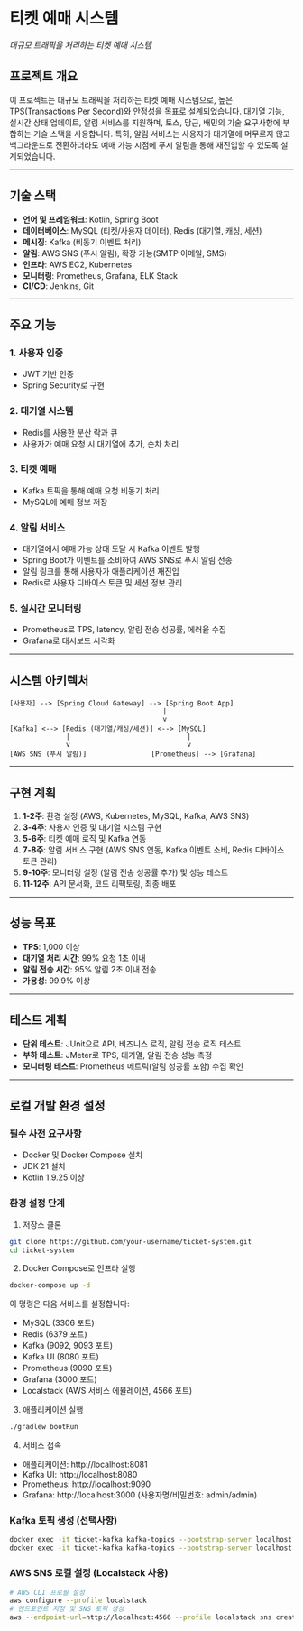 # 티켓 예매 시스템

_대규모 트래픽을 처리하는 티켓 예매 시스템_

## 프로젝트 개요

이 프로젝트는 대규모 트래픽을 처리하는 티켓 예매 시스템으로, 높은 TPS(Transactions Per Second)와 안정성을 목표로 설계되었습니다. 대기열 기능, 실시간 상태 업데이트, 알림 서비스를 지원하며, 토스, 당근, 배민의 기술 요구사항에 부합하는 기술 스택을 사용합니다. 특히, 알림 서비스는 사용자가 대기열에 머무르지 않고 백그라운드로 전환하더라도 예매 가능 시점에 푸시 알림을 통해 재진입할 수 있도록 설계되었습니다.

---

## 기술 스택

- **언어 및 프레임워크**: Kotlin, Spring Boot
- **데이터베이스**: MySQL (티켓/사용자 데이터), Redis (대기열, 캐싱, 세션)
- **메시징**: Kafka (비동기 이벤트 처리)
- **알림**: AWS SNS (푸시 알림), 확장 가능(SMTP 이메일, SMS)
- **인프라**: AWS EC2, Kubernetes
- **모니터링**: Prometheus, Grafana, ELK Stack
- **CI/CD**: Jenkins, Git

---

## 주요 기능

### 1. 사용자 인증

- JWT 기반 인증
- Spring Security로 구현

### 2. 대기열 시스템

- Redis를 사용한 분산 락과 큐
- 사용자가 예매 요청 시 대기열에 추가, 순차 처리

### 3. 티켓 예매

- Kafka 토픽을 통해 예매 요청 비동기 처리
- MySQL에 예매 정보 저장

### 4. 알림 서비스

- 대기열에서 예매 가능 상태 도달 시 Kafka 이벤트 발행
- Spring Boot가 이벤트를 소비하여 AWS SNS로 푸시 알림 전송
- 알림 링크를 통해 사용자가 애플리케이션 재진입
- Redis로 사용자 디바이스 토큰 및 세션 정보 관리

### 5. 실시간 모니터링

- Prometheus로 TPS, latency, 알림 전송 성공률, 에러율 수집
- Grafana로 대시보드 시각화

---

## 시스템 아키텍처

```
[사용자] --> [Spring Cloud Gateway] --> [Spring Boot App]
                                      |
                                      v
[Kafka] <--> [Redis (대기열/캐싱/세션)] <--> [MySQL]
              |                             |
              v                             v
[AWS SNS (푸시 알림)]                [Prometheus] --> [Grafana]
```

---

## 구현 계획

1. **1-2주**: 환경 설정 (AWS, Kubernetes, MySQL, Kafka, AWS SNS)
2. **3-4주**: 사용자 인증 및 대기열 시스템 구현
3. **5-6주**: 티켓 예매 로직 및 Kafka 연동
4. **7-8주**: 알림 서비스 구현 (AWS SNS 연동, Kafka 이벤트 소비, Redis 디바이스 토큰 관리)
5. **9-10주**: 모니터링 설정 (알림 전송 성공률 추가) 및 성능 테스트
6. **11-12주**: API 문서화, 코드 리팩토링, 최종 배포

---

## 성능 목표

- **TPS**: 1,000 이상
- **대기열 처리 시간**: 99% 요청 1초 이내
- **알림 전송 시간**: 95% 알림 2초 이내 전송
- **가용성**: 99.9% 이상

---

## 테스트 계획

- **단위 테스트**: JUnit으로 API, 비즈니스 로직, 알림 전송 로직 테스트
- **부하 테스트**: JMeter로 TPS, 대기열, 알림 전송 성능 측정
- **모니터링 테스트**: Prometheus 메트릭(알림 성공률 포함) 수집 확인

---

## 로컬 개발 환경 설정

### 필수 사전 요구사항

- Docker 및 Docker Compose 설치
- JDK 21 설치
- Kotlin 1.9.25 이상

### 환경 설정 단계

1. 저장소 클론

```bash
git clone https://github.com/your-username/ticket-system.git
cd ticket-system
```

2. Docker Compose로 인프라 실행

```bash
docker-compose up -d
```

이 명령은 다음 서비스를 설정합니다:

- MySQL (3306 포트)
- Redis (6379 포트)
- Kafka (9092, 9093 포트)
- Kafka UI (8080 포트)
- Prometheus (9090 포트)
- Grafana (3000 포트)
- Localstack (AWS 서비스 에뮬레이션, 4566 포트)

3. 애플리케이션 실행

```bash
./gradlew bootRun
```

4. 서비스 접속

- 애플리케이션: http://localhost:8081
- Kafka UI: http://localhost:8080
- Prometheus: http://localhost:9090
- Grafana: http://localhost:3000 (사용자명/비밀번호: admin/admin)

### Kafka 토픽 생성 (선택사항)

```bash
docker exec -it ticket-kafka kafka-topics --bootstrap-server localhost:9092 --create --topic ticket-events --partitions 3 --replication-factor 1
docker exec -it ticket-kafka kafka-topics --bootstrap-server localhost:9092 --create --topic notification-events --partitions 3 --replication-factor 1
```

### AWS SNS 로컬 설정 (Localstack 사용)

```bash
# AWS CLI 프로필 설정
aws configure --profile localstack
# 엔드포인트 지정 및 SNS 토픽 생성
aws --endpoint-url=http://localhost:4566 --profile localstack sns create-topic --name ticket-notifications
```
